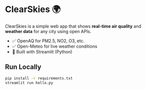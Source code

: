 # ClearSkies 🌍

ClearSkies is a simple web app that shows **real-time air quality** and **weather data** for any city using open APIs.  

- ✅ OpenAQ for PM2.5, NO2, O3, etc.  
- ✅ Open-Meteo for live weather conditions  
- 🚀 Built with Streamlit (Python)

## Run Locally
```bash
pip install -r requirements.txt
streamlit run hello.py
